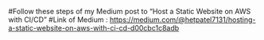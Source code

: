 #Follow these steps of my Medium post to “Host a Static Website on AWS with CI/CD”
#Link of Medium : https://medium.com/@hetpatel7131/hosting-a-static-website-on-aws-with-ci-cd-d00cbc1c8adb 
